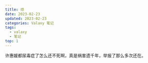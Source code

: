 ```yaml
---
title: 烦
date: 2023-02-23
updated: 2023-02-23
categories: Valaxy 笔记
tags:
  - valaxy
  - 笔记
top: 1
---
```

许惠媛都尿毒症了怎么还不死啊，真是祸害遗千年，举报了那么多次还在。

